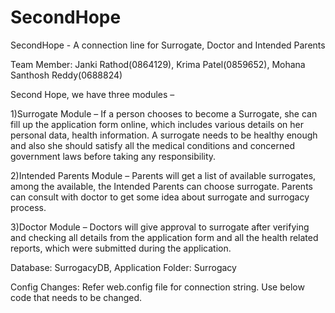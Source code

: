 # SecondHope
SecondHope - A connection line for Surrogate, Doctor and Intended Parents

Team Member: Janki Rathod(0864129), Krima Patel(0859652), Mohana Santhosh Reddy(0688824)

Second Hope, we have three modules –

1)Surrogate Module – If a person chooses to become a Surrogate, she can fill up the application form online, which includes various details on her personal data, health information. A surrogate needs to be healthy enough and also she should satisfy all the medical conditions and concerned government laws before taking any responsibility.

2)Intended Parents Module – Parents will get a list of available surrogates, among the available, the Intended Parents can choose surrogate. Parents can consult with doctor to get some idea about surrogate and surrogacy process.

3)Doctor Module – Doctors will give approval to surrogate after verifying and checking all details from the application form and all the health related reports, which were submitted during the application.

Database: SurrogacyDB, Application Folder: Surrogacy

Config Changes: Refer web.config file for connection string. Use below code that needs to be changed.
